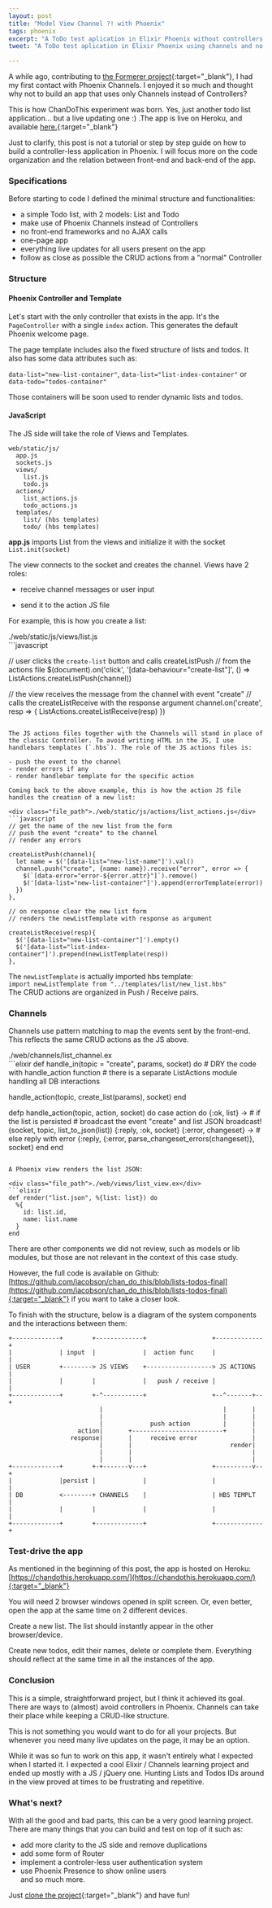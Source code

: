 ```yaml
---
layout: post
title: "Model View Channel ?! with Phoenix"
tags: phoenix
excerpt: "A ToDo test aplication in Elixir Phoenix without controllers ... well, almost without controllers."
tweet: "A ToDo test aplication in Elixir Phoenix using channels and no controllers."

---
```


A while ago, contributing to [the Formerer project](https://github.com/efexen/formerer){:target="_blank"}, I had my first contact with Phoenix Channels. I enjoyed it so much and thought why not to build an app that uses only Channels instead of Controllers?  

This is how ChanDoThis experiment was born. Yes, just another todo list application... but a live updating one :) .The app is live on Heroku, and available [here.](https://chandothis.herokuapp.com/){:target="_blank"}  

Just to clarify, this post is not a tutorial or step by step guide on how to build a controller-less application in Phoenix. I will focus more on the code organization and the relation between front-end and back-end of the app.  

### Specifications

Before starting to code I defined the minimal structure and functionalities:  

- a simple Todo list, with 2 models: List and Todo  
- make use of Phoenix Channels instead of Controllers  
- no front-end frameworks and no AJAX calls
- one-page app
- everything live updates for all users present on the app  
- follow as close as possible the CRUD actions from a "normal" Controller  

### Structure

#### Phoenix Controller and Template

Let's start with the only controller that exists in the app. It's the `PageController` with a single `index` action. This generates the default Phoenix welcome page.  

The page template includes also the fixed structure of lists and todos. It also has some data attributes such as:  

`data-list="new-list-container"`, `data-list="list-index-container"` or `data-todo="todos-container"`

Those containers will be soon used to render dynamic lists and todos.  

#### JavaScript  

The JS side will take the role of Views and Templates.  

```
web/static/js/
  app.js
  sockets.js
  views/
    list.js
    todo.js
  actions/
    list_actions.js
    todo_actions.js
  templates/
    list/ (hbs templates)
    todo/ (hbs templates)
```

**app.js** imports List from the views and initialize it with the socket `List.init(socket)`

The view connects to the socket and creates the channel. Views have 2 roles:  

- receive channel messages or user input  

- send it to the action JS file  

For example, this is how you create a list:  

<div class="file_path">./web/static/js/views/list.js</div>
```javascript

// user clicks the `create-list` button and calls createListPush
// from the actions file
$(document).on('click', '[data-behaviour="create-list"]',
  () => ListActions.createListPush(channel))

// the view receives the message from the channel with event "create" 
// calls the createListReceive with the response argument
channel.on('create', resp => {
  ListActions.createListReceive(resp)
})

```  

The JS actions files together with the Channels will stand in place of the classic Controller. To avoid writing HTML in the JS, I use handlebars templates (`.hbs`). The role of the JS actions files is:  

- push the event to the channel  
- render errors if any  
- render handlebar template for the specific action  

Coming back to the above example, this is how the action JS file handles the creation of a new list:  

<div class="file_path">./web/static/js/actions/list_actions.js</div>
```javascript
// get the name of the new list from the form
// push the event "create" to the channel
// render any errors

createListPush(channel){
  let name = $('[data-list="new-list-name"]').val()
  channel.push("create", {name: name}).receive("error", error => {
    $(`[data-error="error-${error.attr}"]`).remove()
    $('[data-list="new-list-container"]').append(errorTemplate(error))
  })
},

// on response clear the new list form
// renders the newListTemplate with response as argument

createListReceive(resp){
  $('[data-list="new-list-container"]').empty()
  $('[data-list="list-index-container"]').prepend(newListTemplate(resp))
},

```

The `newListTemplate` is actually imported hbs template:  
`import newListTemplate from "../templates/list/new_list.hbs"`  
The CRUD actions are organized in Push / Receive pairs.

### Channels

Channels use pattern matching to map the events sent by the front-end. This reflects the same CRUD actions as the JS above.  

<div class="file_path">./web/channels/list_channel.ex</div>
```elixir
def handle_in(topic = "create", params, socket) do
  # DRY the code with handle_action function
  # there is a separate ListActions module handling all DB interactions

  handle_action(topic, create_list(params), socket)
end

defp handle_action(topic, action, socket) do
  case action do
    {:ok, list} ->
      # if the list is persisted
      # broadcast the event "create" and list JSON
      broadcast!(socket, topic, list_to_json(list))
      {:reply, :ok, socket}
    {:error, changeset} ->
      # else reply with error
    {:reply, {:error, parse_changeset_errors(changeset)}, socket}
  end
end
```  

A Phoenix view renders the list JSON:  

<div class="file_path">./web/views/list_view.ex</div>
```elixir
def render("list.json", %{list: list}) do
  %{
    id: list.id,
    name: list.name
  }
end
```

There are other components we did not review, such as models or lib modules, but those are not relevant in the context of this case study.  

However, the full code is available on Github:  
[https://github.com/iacobson/chan_do_this/blob/lists-todos-final](https://github.com/iacobson/chan_do_this/blob/lists-todos-final){:target="_blank"} if you want to take a closer look.  

To finish with the structure, below is a diagram of the system components and the interactions between them:



```
+-------------+        +-------------+                  +-------------+
|             | input  |             |  action func     |             |
| USER        +--------> JS VIEWS    +------------------> JS ACTIONS  |
|             |        |             |   push / receive |             |
+-------------+        +-^-----------+                  +--^-------+--+
                         |                                 |       |
                         |                                 |       |
                         |             push action         |       |
                   action|       +-------------------------+       |
                 response|       |     receive error               |
                         |       |                           render|
                         |       |                                 |
                         |       |                                 |
+-------------+        +-+-------v---+                  +----------v--+
|             |persist |             |                  |             |
| DB          <--------+ CHANNELS    |                  | HBS TEMPLT  |
|             |        |             |                  |             |
+-------------+        +-------------+                  +-------------+
```


### Test-drive the app  

As mentioned in the beginning of this post, the app is hosted on Heroku: [https://chandothis.herokuapp.com/](https://chandothis.herokuapp.com/){:target="_blank"}

You will need 2 browser windows opened in split screen. Or, even better, open the app at the same time on 2 different devices.  

Create a new list. The list should instantly appear in the other browser/device.  

Create new todos, edit their names, delete or complete them. Everything should reflect at the same time in all the instances of the app.  


### Conclusion

This is a simple, straightforward project, but I think it achieved its goal. There are ways to (almost) avoid controllers in Phoenix. Channels can take their place while keeping a CRUD-like structure.  

This is not something you would want to do for all your projects. But whenever you need many live updates on the page, it may be an option.  

While it was so fun to work on this app, it wasn't entirely what I expected when I started it. I expected a cool Elixir / Channels learning project and ended up mostly with a JS / jQuery one.  Hunting Lists and Todos IDs around in the view proved  at times to be frustrating and repetitive.  

### What's next?

With all the good and bad parts, this can be a very good learning project. There are many things that you can build and test on top of it such as:  

- add more clarity to the JS side and remove duplications  
- add some form of Router  
- implement a controler-less user authentication system  
- use Phoenix Presence to show online users  
and so much more.  

Just [clone the project](https://github.com/iacobson/chan_do_this){:target="_blank"} and have fun!
